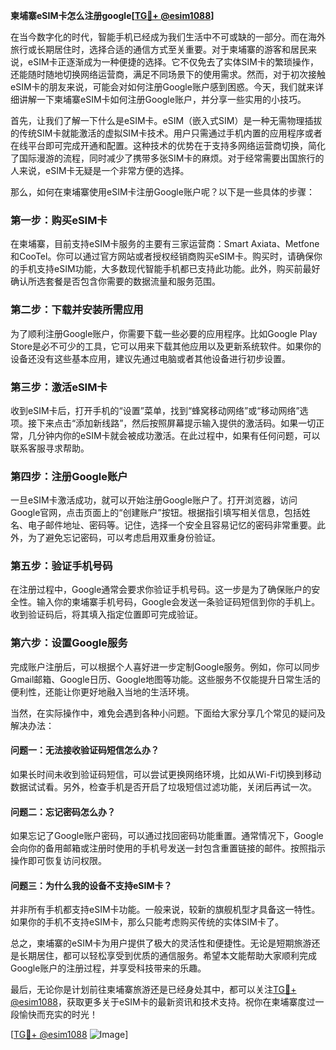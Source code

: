 **柬埔寨eSIM卡怎么注册google[[TG💪+ @esim1088](https://t.me/s/esim1088)]**

在当今数字化的时代，智能手机已经成为我们生活中不可或缺的一部分。而在海外旅行或长期居住时，选择合适的通信方式至关重要。对于柬埔寨的游客和居民来说，eSIM卡正逐渐成为一种便捷的选择。它不仅免去了实体SIM卡的繁琐操作，还能随时随地切换网络运营商，满足不同场景下的使用需求。然而，对于初次接触eSIM卡的朋友来说，可能会对如何注册Google账户感到困惑。今天，我们就来详细讲解一下柬埔寨eSIM卡如何注册Google账户，并分享一些实用的小技巧。

首先，让我们了解一下什么是eSIM卡。eSIM（嵌入式SIM）是一种无需物理插拔的传统SIM卡就能激活的虚拟SIM卡技术。用户只需通过手机内置的应用程序或者在线平台即可完成开通和配置。这种技术的优势在于支持多网络运营商切换，简化了国际漫游的流程，同时减少了携带多张SIM卡的麻烦。对于经常需要出国旅行的人来说，eSIM卡无疑是一个非常方便的选择。

那么，如何在柬埔寨使用eSIM卡注册Google账户呢？以下是一些具体的步骤：

### **第一步：购买eSIM卡**
在柬埔寨，目前支持eSIM卡服务的主要有三家运营商：Smart Axiata、Metfone和CooTel。你可以通过官方网站或者授权经销商购买eSIM卡。购买时，请确保你的手机支持eSIM功能，大多数现代智能手机都已支持此功能。此外，购买前最好确认所选套餐是否包含你需要的数据流量和服务范围。

### **第二步：下载并安装所需应用**
为了顺利注册Google账户，你需要下载一些必要的应用程序。比如Google Play Store是必不可少的工具，它可以用来下载其他应用以及更新系统软件。如果你的设备还没有这些基本应用，建议先通过电脑或者其他设备进行初步设置。

### **第三步：激活eSIM卡**
收到eSIM卡后，打开手机的“设置”菜单，找到“蜂窝移动网络”或“移动网络”选项。接下来点击“添加新线路”，然后按照屏幕提示输入提供的激活码。如果一切正常，几分钟内你的eSIM卡就会被成功激活。在此过程中，如果有任何问题，可以联系客服寻求帮助。

### **第四步：注册Google账户**
一旦eSIM卡激活成功，就可以开始注册Google账户了。打开浏览器，访问Google官网，点击页面上的“创建账户”按钮。根据指引填写相关信息，包括姓名、电子邮件地址、密码等。记住，选择一个安全且容易记忆的密码非常重要。此外，为了避免忘记密码，可以考虑启用双重身份验证。

### **第五步：验证手机号码**
在注册过程中，Google通常会要求你验证手机号码。这一步是为了确保账户的安全性。输入你的柬埔寨手机号码，Google会发送一条验证码短信到你的手机上。收到验证码后，将其填入指定位置即可完成验证。

### **第六步：设置Google服务**
完成账户注册后，可以根据个人喜好进一步定制Google服务。例如，你可以同步Gmail邮箱、Google日历、Google地图等功能。这些服务不仅能提升日常生活的便利性，还能让你更好地融入当地的生活环境。

当然，在实际操作中，难免会遇到各种小问题。下面给大家分享几个常见的疑问及解决办法：

#### **问题一：无法接收验证码短信怎么办？**
如果长时间未收到验证码短信，可以尝试更换网络环境，比如从Wi-Fi切换到移动数据试试看。另外，检查手机是否开启了垃圾短信过滤功能，关闭后再试一次。

#### **问题二：忘记密码怎么办？**
如果忘记了Google账户密码，可以通过找回密码功能重置。通常情况下，Google会向你的备用邮箱或注册时使用的手机号发送一封包含重置链接的邮件。按照指示操作即可恢复访问权限。

#### **问题三：为什么我的设备不支持eSIM卡？**
并非所有手机都支持eSIM卡功能。一般来说，较新的旗舰机型才具备这一特性。如果你的手机不支持eSIM卡，那么只能考虑购买传统的实体SIM卡了。

总之，柬埔寨的eSIM卡为用户提供了极大的灵活性和便捷性。无论是短期旅游还是长期居住，都可以轻松享受到优质的通信服务。希望本文能帮助大家顺利完成Google账户的注册过程，并享受科技带来的乐趣。

最后，无论你是计划前往柬埔寨旅游还是已经身处其中，都可以关注[TG💪+ @esim1088](https://t.me/s/esim1088)，获取更多关于eSIM卡的最新资讯和技术支持。祝你在柬埔寨度过一段愉快而充实的时光！

[[TG💪+ @esim1088](https://t.me/s/esim1088) ![Image](https://i.postimg.cc/4NQfJmqS/Snipaste-2025-05-13-00-14-12.png)]